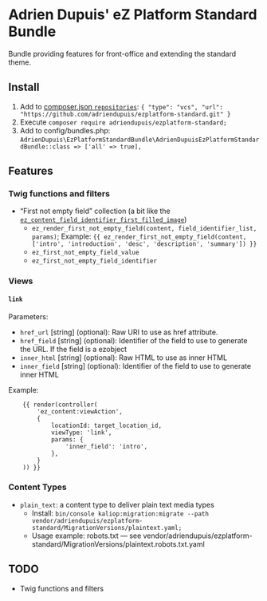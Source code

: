 Adrien Dupuis' eZ Platform Standard Bundle
==========================================

Bundle providing features for front-office and extending the standard theme.

Install
-------

1. Add to [composer.json `repositories`](https://getcomposer.org/doc/04-schema.md#repositories): `{ "type": "vcs", "url": "https://github.com/adriendupuis/ezplatform-standard.git" }`
1. Execute `composer require adriendupuis/ezplatform-standard;`
1. Add to config/bundles.php: `AdrienDupuis\EzPlatformStandardBundle\AdrienDupuisEzPlatformStandardBundle::class => ['all' => true],`

Features
--------

### Twig functions and filters

* “First not empty field” collection (a bit like the [`ez_content_field_identifier_first_filled_image`](https://doc.ibexa.co/en/master/guide/twig_functions_reference/#ez_content_field_identifier_first_filled_image))
  - `ez_render_first_not_empty_field(content, field_identifier_list, params)`; Example: `{{ ez_render_first_not_empty_field(content, ['intro', 'introduction', 'desc', 'description', 'summary']) }}`
  - `ez_first_not_empty_field_value`
  - `ez_first_not_empty_field_identifier`

### Views

#### `link`

Parameters:
- `href_url` [string] (optional): Raw URI to use as href attribute.
- `href_field` [string] (optional): Identifier of the field to use to generate the URL. If the field is a ezobject
- `inner_html` [string] (optional): Raw HTML to use as inner HTML
- `inner_field` [string] (optional): Identifier of the field to use to generate inner HTML


Example:

```twig
    {{ render(controller(
        'ez_content:viewAction',
        {
            locationId: target_location_id,
            viewType: 'link',
            params: {
                'inner_field': 'intro',
            },
        }
    )) }}
```

### Content Types

* `plain_text`: a content type to deliver plain text media types
  - Install: `bin/console kaliop:migration:migrate --path vendor/adriendupuis/ezplatform-standard/MigrationVersions/plaintext.yaml;`
  - Usage example: robots.txt — see vendor/adriendupuis/ezplatform-standard/MigrationVersions/plaintext.robots.txt.yaml

TODO
----

- Twig functions and filters
